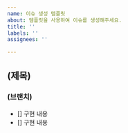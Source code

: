 ```yaml
---
name: 이슈 생성 템플릿
about: 템플릿을 사용하여 이슈를 생성해주세요.
title: ''
labels: ''
assignees: ''

---
```


## (제목)
### (브랜치)

- [] 구현 내용
- [] 구현 내용
